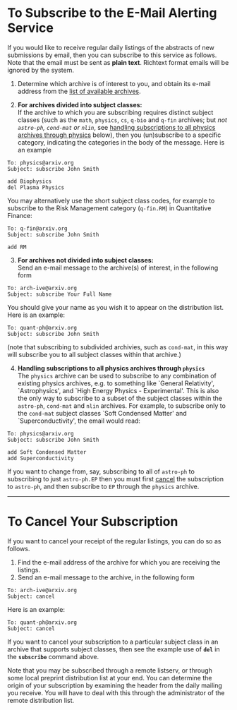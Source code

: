 To Subscribe to the E-Mail Alerting Service
===========================================

If you would like to receive regular daily listings of the abstracts of
new submissions by email, then you can subscribe to this service as
follows. Note that the email must be sent as **plain text**. Richtext format 
emails will be ignored by the system.

1.  Determine which archive is of interest to you, and obtain its e-mail
    address from the [list of available archives](/category_taxonomy).

2.  **For archives divided into subject classes:**  
    If the archive to which you are subscribing requires distinct
    subject classes (such as the `math`, `physics`, `cs`, `q-bio` and
    `q-fin` archives; but *not `astro-ph`, `cond-mat` or `nlin`*, see
    [handling subscriptions to all physics archives through
    physics](#physics) below), then you (un)subscribe to a specific
    category, indicating the categories in the body of the message. Here
    is an example
```
To: physics@arxiv.org 
Subject: subscribe John Smith 
    
add Biophysics 
del Plasma Physics
```
You may alternatively use the short subject class codes, for example
to subscribe to the Risk Management category (`q-fin.RM`) in
Quantitative Finance:
```
To: q-fin@arxiv.org 
Subject: subscribe John Smith 

add RM
```

3.  **For archives not divided into subject classes:**  
    Send an e-mail message to the archive(s) of interest, in the
    following form
```
To: arch-ive@arxiv.org 
Subject: subscribe Your Full Name
```

You should give your name as you wish it to appear on the
distribution list. Here is an example:
```
To: quant-ph@arxiv.org 
Subject: subscribe John Smith
```
(note that subscribing to subdivided archivies, such as `cond-mat`, in this way will subscribe you to all
subject classes within that archive.)

4.  **<span id="physics">Handling subscriptions to all physics archives
    through `physics`</span>**  
    The `physics` archive can be used to subscribe to any combination of
    existing physics archives, e.g. to something like \`General
    Relativity', \`Astrophysics', and \`High Energy Physics -
    Experimental'. This is also the only way to subscribe to a subset of
    the subject classes within the `astro-ph`, `cond-mat` and `nlin`
    archives. For example, to subscribe only to the `cond-mat` subject
    classes \`Soft Condensed Matter' and \`Superconductivity', the email
    would read:
```
To: physics@arxiv.org 
Subject: subscribe John Smith 

add Soft Condensed Matter 
add Superconductivity
```
If you want to change from, say, subscribing to all of `astro-ph` to
subscribing to just `astro-ph.EP` then you must first
[cancel](#cancel) the subscription to `astro-ph`, and then subscribe
to `EP` through the `physics` archive.

------------------------------------------------------------------------

<span id="cancel"></span>

To Cancel Your Subscription
===========================

If you want to cancel your receipt of the regular listings, you can do
so as follows.

1.  Find the e-mail address of the archive for which you are receiving
    the listings.
2.  Send an e-mail message to the archive, in the following form
```
To: arch-ive@arxiv.org 
Subject: cancel
```
Here is an example:
```
To: quant-ph@arxiv.org 
Subject: cancel
```
If you want to cancel your subscription to a particular subject
class in an archive that supports subject classes, then see the
example use of **`del`** in the **`subscribe`** command above.

Note that you may be subscribed through a remote listserv, or through
some local preprint distribution list at your end. You can determine the
origin of your subscription by examining the header from the daily
mailing you receive. You will have to deal with this through the
administrator of the remote distribution list.
